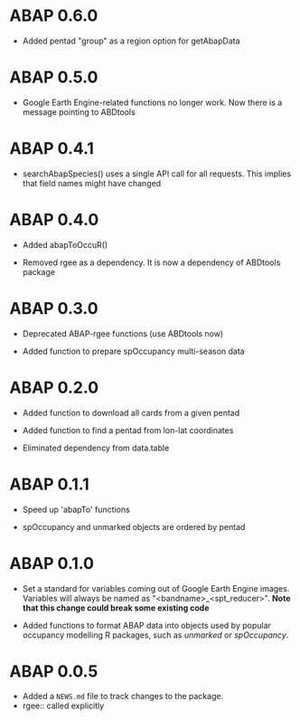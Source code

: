 # ABAP 0.6.0

- Added pentad "group" as a region option for getAbapData

# ABAP 0.5.0

- Google Earth Engine-related functions no longer work. Now there is a message
pointing to ABDtools

# ABAP 0.4.1

-   searchAbapSpecies() uses a single API call for all requests. This implies that field names might have changed

# ABAP 0.4.0

-   Added abapToOccuR()

-   Removed rgee as a dependency. It is now a dependency of ABDtools package

# ABAP 0.3.0

-   Deprecated ABAP-rgee functions (use ABDtools now)

-   Added function to prepare spOccupancy multi-season data

# ABAP 0.2.0

-   Added function to download all cards from a given pentad

-   Added function to find a pentad from lon-lat coordinates

-   Eliminated dependency from data.table

# ABAP 0.1.1

-   Speed up 'abapTo' functions

-   spOccupancy and unmarked objects are ordered by pentad

# ABAP 0.1.0

-   Set a standard for variables coming out of Google Earth Engine images. Variables will always be named as "\<bandname\>\_\<spt_reducer\>". **Note that this change could break some existing code**

-   Added functions to format ABAP data into objects used by popular occupancy modelling R packages, such as *unmarked* or *spOccupancy*.

# ABAP 0.0.5

-   Added a `NEWS.md` file to track changes to the package.
-   rgee:: called explicitly
